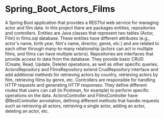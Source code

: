 # Spring_Boot_Actors_Films
A Spring Boot application that provides a RESTful web service for managing actor and film data. In this project there are packages entities,
repositories and controllers. Entities are Java classes that represent two tables (Actor, Film) in films.sql database. These entities have 
different attributes (e.g., actor's name, birth year, film's name, director, genre, etc.) and are related to each other through many-to-many 
relationship (actors can act in multiple films, and films can have multiple actors). Repositories are interfaces that provide access 
to data from the database. They provide basic CRUD (Create, Read, Update, Delete) operations, as well as other specific queries.
ActorsRepository and FilmsRepository extend CrudRepository interface and add additional methods for retrieving actors by country,
retrieving actors by film, retrieving films by genre, etc. Controllers are responsible for handling HTTP requests and generating HTTP responses.
They define different routes that users can call (in Postman, for example) to perform specific operations on the data. ActorsController and 
FilmsController have @RestController annotation, defining different methods that handle requests such as retrieving all actors, 
retrieving a single actor, adding an actor, deleting an actor, etc.

